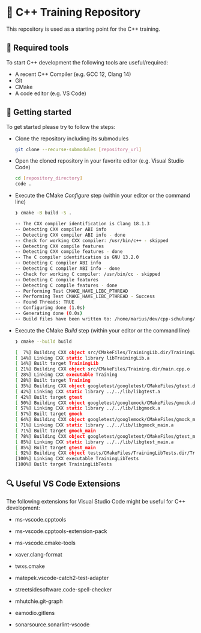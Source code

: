 # 🚀 C++ Training Repository

This repository is used as a starting point for the C++ training.

## 🔨 Required tools

To start C++ development the following tools are useful/required:

* A recent C++ Compiler (e.g. GCC 12, Clang 14)
* Git
* CMake
* A code editor (e.g. VS Code)

## 🏁 Getting started

To get started please try to follow the steps:

* Clone the repository including its submodules

  ```sh
  git clone --recurse-submodules [repository_url]
  ```

* Open the cloned repository in your favorite editor (e.g. Visual Studio Code)

  ```sh
  cd [repository_directory]
  code .
  ```

* Execute the CMake *Configure* step (within your editor or the command line)

  ```sh
  ❯ cmake -B build -S .

  -- The CXX compiler identification is Clang 18.1.3
  -- Detecting CXX compiler ABI info
  -- Detecting CXX compiler ABI info - done
  -- Check for working CXX compiler: /usr/bin/c++ - skipped
  -- Detecting CXX compile features
  -- Detecting CXX compile features - done
  -- The C compiler identification is GNU 13.2.0
  -- Detecting C compiler ABI info
  -- Detecting C compiler ABI info - done
  -- Check for working C compiler: /usr/bin/cc - skipped
  -- Detecting C compile features
  -- Detecting C compile features - done
  -- Performing Test CMAKE_HAVE_LIBC_PTHREAD
  -- Performing Test CMAKE_HAVE_LIBC_PTHREAD - Success
  -- Found Threads: TRUE  
  -- Configuring done (1.0s)
  -- Generating done (0.0s)
  -- Build files have been written to: /home/marius/dev/cpp-schulung/build
  ```

* Execute the CMake *Build* step (within your editor or the command line)

  ```sh
  ❯ cmake --build build

  [  7%] Building CXX object src/CMakeFiles/TrainingLib.dir/TrainingLib.cpp.o
  [ 14%] Linking CXX static library libTrainingLib.a
  [ 14%] Built target TrainingLib
  [ 21%] Building CXX object src/CMakeFiles/Training.dir/main.cpp.o
  [ 28%] Linking CXX executable Training
  [ 28%] Built target Training
  [ 35%] Building CXX object googletest/googletest/CMakeFiles/gtest.dir/src/gtest-all.cc.o
  [ 42%] Linking CXX static library ../../lib/libgtest.a
  [ 42%] Built target gtest
  [ 50%] Building CXX object googletest/googlemock/CMakeFiles/gmock.dir/src/gmock-all.cc.o
  [ 57%] Linking CXX static library ../../lib/libgmock.a
  [ 57%] Built target gmock
  [ 64%] Building CXX object googletest/googlemock/CMakeFiles/gmock_main.dir/src/gmock_main.cc.o
  [ 71%] Linking CXX static library ../../lib/libgmock_main.a
  [ 71%] Built target gmock_main
  [ 78%] Building CXX object googletest/googletest/CMakeFiles/gtest_main.dir/src/gtest_main.cc.o
  [ 85%] Linking CXX static library ../../lib/libgtest_main.a
  [ 85%] Built target gtest_main
  [ 92%] Building CXX object tests/CMakeFiles/TrainingLibTests.dir/TrainingLibTests.cpp.o
  [100%] Linking CXX executable TrainingLibTests
  [100%] Built target TrainingLibTests
  ```

## 🔍 Useful VS Code Extensions

The following extensions for Visual Studio Code might be useful for C++ development:

* ms-vscode.cpptools
* ms-vscode.cpptools-extension-pack
* ms-vscode.cmake-tools
* xaver.clang-format
* twxs.cmake

* matepek.vscode-catch2-test-adapter
* streetsidesoftware.code-spell-checker

* mhutchie.git-graph
* eamodio.gitlens
* sonarsource.sonarlint-vscode

